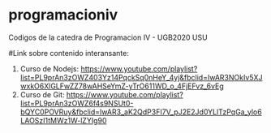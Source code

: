 # programacioniv
Codigos de la catedra de Programacion IV - UGB2020 USU

#Link sobre contenido interansante:
1. Curso de Nodejs: https://www.youtube.com/playlist?list=PL9prAn3zOWZ403Yz14PqckSq0nHeY_4yj&fbclid=IwAR3NOkIv5XJwxkO6XlGLFwZZ78wAHSeYmZ-yTrO611WD_o_4FjEFvz_6vEg
2. Curso de Git: https://www.youtube.com/playlist?list=PL9prAn3zOWZ6f4s9NSUt0-bQYC0POVRuy&fbclid=IwAR3_aK2QdP3FI7V_pJ2E2Jd0YLlTzPqGa_ylo6LAOSzI1tMWz1W-lZYIg90
